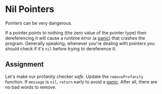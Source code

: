 # Nil Pointers

Pointers can be very dangerous.

If a pointer points to nothing (the zero value of the pointer type) then dereferencing it will cause a runtime error (a [panic](https://gobyexample.com/panic)) that crashes the program. Generally speaking, whenever you're dealing with pointers you should check if it's `nil` before trying to dereference it.

## Assignment

Let's make our profanity checker _safe_. Update the `removeProfanity` function. If `message` is `nil`, `return` early to avoid a [panic](https://gobyexample.com/panic). After all, there are no bad words to remove.

